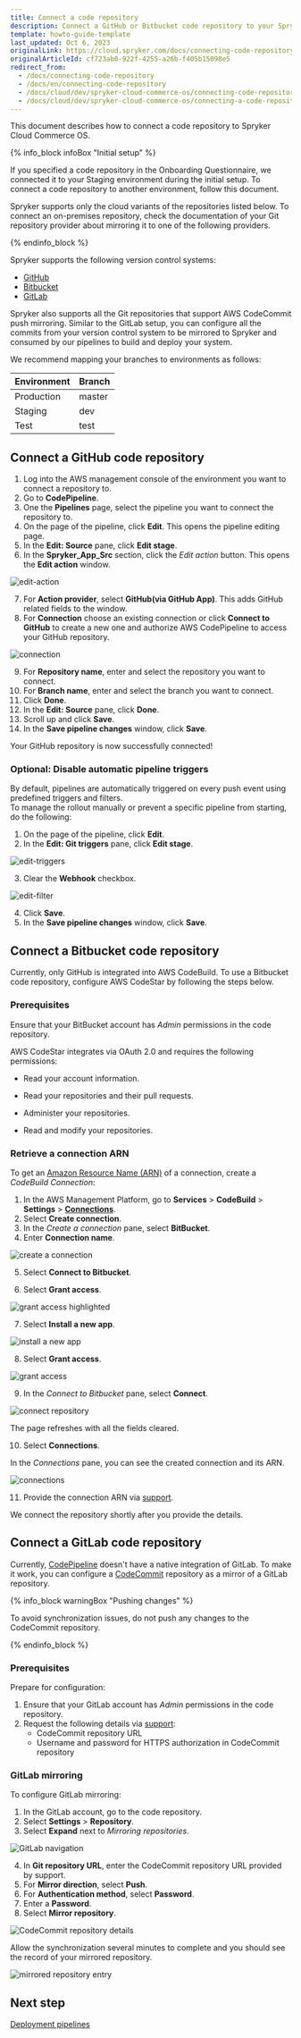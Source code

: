 ```yaml
---
title: Connect a code repository
description: Connect a GitHub or Bitbucket code repository to your Spryker Cloud project.
template: howto-guide-template
last_updated: Oct 6, 2023
originalLink: https://cloud.spryker.com/docs/connecting-code-repository
originalArticleId: cf723ab0-922f-4255-a26b-f405b15098e5
redirect_from:
  - /docs/connecting-code-repository
  - /docs/en/connecting-code-repository
  - /docs/cloud/dev/spryker-cloud-commerce-os/connecting-code-repository
  - /docs/cloud/dev/spryker-cloud-commerce-os/connecting-a-code-repository.html
---
```


This document describes how to connect a code repository to Spryker Cloud Commerce OS.

{% info_block infoBox "Initial setup" %}

If you specified a code repository in the Onboarding Questionnaire, we connected it to your Staging environment during the initial setup. To connect a code repository to another environment, follow this document.

Spryker supports only the cloud variants of the repositories listed below. To connect an on-premises repository, check the documentation of your Git repository provider about mirroring it to one of the following providers.

{% endinfo_block %}

Spryker supports the following version control systems:

* [GitHub](https://github.com/)
* [Bitbucket](https://bitbucket.org/)
* [GitLab](https://gitlab.com/)

Spryker also supports all the Git repositories that support AWS CodeCommit push mirroring. Similar to the GitLab setup, you can configure all the commits from your version control system to be mirrored to Spryker and consumed by our pipelines to build and deploy your system.

We recommend mapping your branches to environments as follows:

| Environment | Branch |
| --- | --- |
| Production | master |
| Staging | dev |
| Test | test |


## Connect a GitHub code repository

1. Log into the AWS management console of the environment you want to connect a repository to.
2. Go to **CodePipeline**.
3. One the **Pipelines** page, select the pipeline you want to connect the repository to.
4. On the page of the pipeline, click **Edit**.
  This opens the pipeline editing page.  
5. In the **Edit: Source** pane, click **Edit stage**.  
6. In the **Spryker_App_Src** section, click the *Edit action* button.
  This opens the **Edit action** window.

![edit-action](https://spryker.s3.eu-central-1.amazonaws.com/docs/ca/dev/connect-a-code-repository.md/edit-action.png)

7. For **Action provider**, select **GitHub(via GitHub App)**.
This adds GitHub related fields to the window.
8. For **Connection** choose an existing connection or click **Connect to GitHub** to create a new one and authorize AWS CodePipeline to access your GitHub repository.

![connection](https://spryker.s3.eu-central-1.amazonaws.com/docs/ca/dev/connect-a-code-repository.md/connection.png)

9. For **Repository name**, enter and select the repository you want to connect.
10. For **Branch name**, enter and select the branch you want to connect.
11. Click **Done**.
12. In the **Edit: Source** pane, click **Done**.
13. Scroll up and click **Save**.
14. In the **Save pipeline changes** window, click **Save**.

Your GitHub repository is now successfully connected!

### Optional: Disable automatic pipeline triggers

By default, pipelines are automatically triggered on every push event using predefined triggers and filters.  
To manage the rollout manually or prevent a specific pipeline from starting, do the following:

1. On the page of the pipeline, click **Edit**.
2. In the **Edit: Git triggers** pane, click **Edit stage**.

![edit-triggers](https://spryker.s3.eu-central-1.amazonaws.com/docs/ca/dev/connect-a-code-repository.md/edit-git-triggers.png)

3. Clear the **Webhook** checkbox.

![edit-filter](https://spryker.s3.eu-central-1.amazonaws.com/docs/ca/dev/connect-a-code-repository.md/edit-filter.png)

4. Click **Save**.
5. In the **Save pipeline changes** window, click **Save**.



## Connect a Bitbucket code repository

Currently, only GitHub is integrated into AWS CodeBuild. To use a Bitbucket code repository, configure AWS CodeStar by following the steps below.


### Prerequisites

Ensure that your BitBucket account has *Admin* permissions in the code repository.

AWS CodeStar integrates via OAuth 2.0 and requires the following permissions:

* Read your account information.

* Read your repositories and their pull requests.

* Administer your repositories.

* Read and modify your repositories.


### Retrieve a connection ARN

To get an [Amazon Resource Name (ARN)](https://docs.aws.amazon.com/general/latest/gr/aws-arns-and-namespaces.html) of a connection, create a *CodeBuild Connection*:

1. In the AWS Management Platform, go to **Services** > **CodeBuild** > **Settings** > **[Connections](http://console.aws.amazon.com/codesuite/settings/connections)**.
2. Select **Create connection**.
3. In the *Create a connection* pane, select **BitBucket**.
4. Enter **Connection name**.

![create a connection](https://spryker.s3.eu-central-1.amazonaws.com/cloud-docs/Spryker+Cloud/Connecting+code+repository/create-a-connection.png)


5. Select **Connect to Bitbucket**.

6. Select **Grant access**.

![grant access highlighted](https://spryker.s3.eu-central-1.amazonaws.com/cloud-docs/Spryker+Cloud/Connecting+code+repository/grant-access-highlighted.png)

7. Select **Install a new app**.


![install a new app](https://spryker.s3.eu-central-1.amazonaws.com/cloud-docs/Spryker+Cloud/Connecting+code+repository/install-a-new-app.png)


8. Select **Grant access**.

![grant access](https://spryker.s3.eu-central-1.amazonaws.com/cloud-docs/Spryker+Cloud/Connecting+code+repository/grant-accees.png)

9. In the *Connect to Bitbucket* pane, select **Connect**.

![connect repository](https://spryker.s3.eu-central-1.amazonaws.com/cloud-docs/Spryker+Cloud/Connecting+code+repository/connect-repository.png)

The page refreshes with all the fields cleared.

10. Select **Connections**.

In the *Connections* pane, you can see the created connection and its ARN.

![connections](https://spryker.s3.eu-central-1.amazonaws.com/cloud-docs/Spryker+Cloud/Connecting+code+repository/connections.png)

11. Provide the connection ARN via [support](https://spryker.force.com/support/s/).

We connect the repository shortly after you provide the details.

## Connect a GitLab code repository

Currently, [CodePipeline](https://docs.aws.amazon.com/codepipeline/latest/userguide/welcome.html) doesn't have a native integration of GitLab. To make it work, you can configure a [CodeCommit](https://docs.aws.amazon.com/codecommit/latest/userguide/welcome.html) repository as a mirror of a GitLab repository.

{% info_block warningBox "Pushing changes" %}

To avoid synchronization issues, do not push any changes to the CodeCommit repository.

{% endinfo_block %}

### Prerequisites

Prepare for configuration:

1. Ensure that your GitLab account has *Admin* permissions in the code repository.
2. Request the following details via [support](https://spryker.force.com/support/s/):
    * CodeCommit repository URL
    * Username and password for HTTPS authorization in CodeCommit repository


### GitLab mirroring

To configure GitLab mirroring:

1. In the GitLab account, go to the code repository.
2. Select **Settings** > **Repository**.
3. Select **Expand** next to *Mirroring repositories*.

![GitLab navigation](https://spryker.s3.eu-central-1.amazonaws.com/cloud-docs/Spryker+Cloud/Connecting+code+repository/gitlab-navigation.png)

4. In **Git repository URL**, enter the CodeCommit repository URL provided by support.
5. For **Mirror direction**, select **Push**.
6. For **Authentication method**, select **Password**.
7. Enter a **Password**.
8. Select **Mirror repository**.

![CodeCommit repository details](https://spryker.s3.eu-central-1.amazonaws.com/cloud-docs/Spryker+Cloud/Connecting+code+repository/codecommit-repository-details.png)

Allow the synchronization several minutes to complete and you should see the record of your mirrored repository.

![mirrored repository entry](https://spryker.s3.eu-central-1.amazonaws.com/cloud-docs/Spryker+Cloud/Connecting+code+repository/mirrored-repository-entry.png)

## Next step

[Deployment pipelines](/docs/ca/dev/configure-deployment-pipelines/deployment-pipelines.html)
